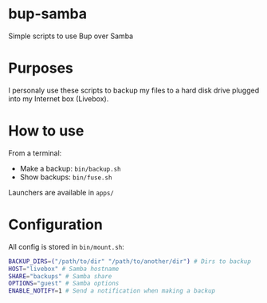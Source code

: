 bup-samba
=========

Simple scripts to use Bup over Samba

# Purposes

I personaly use these scripts to backup my files to a hard disk drive plugged into my Internet box (Livebox).

# How to use

From a terminal:
* Make a backup: `bin/backup.sh`
* Show backups: `bin/fuse.sh`

Launchers are available in `apps/`

# Configuration

All config is stored in `bin/mount.sh`:
```bash
BACKUP_DIRS=("/path/to/dir" "/path/to/another/dir") # Dirs to backup
HOST="livebox" # Samba hostname
SHARE="backups" # Samba share
OPTIONS="guest" # Samba options
ENABLE_NOTIFY=1 # Send a notification when making a backup
```

